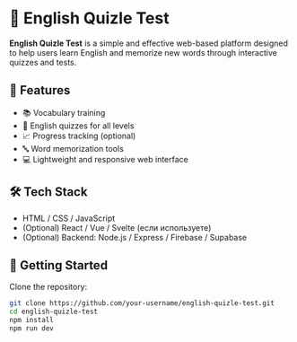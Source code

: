 # 🧠 English Quizle Test

**English Quizle Test** is a simple and effective web-based platform designed to help users learn English and memorize new words through interactive quizzes and tests.

## 🚀 Features

- 📚 Vocabulary training
- 🎯 English quizzes for all levels
- 📈 Progress tracking (optional)
- 🔤 Word memorization tools
- 💻 Lightweight and responsive web interface

## 🛠️ Tech Stack

- HTML / CSS / JavaScript  
- (Optional) React / Vue / Svelte (если используете)
- (Optional) Backend: Node.js / Express / Firebase / Supabase

## 🧪 Getting Started

Clone the repository:

```bash
git clone https://github.com/your-username/english-quizle-test.git
cd english-quizle-test
npm install
npm run dev
```
